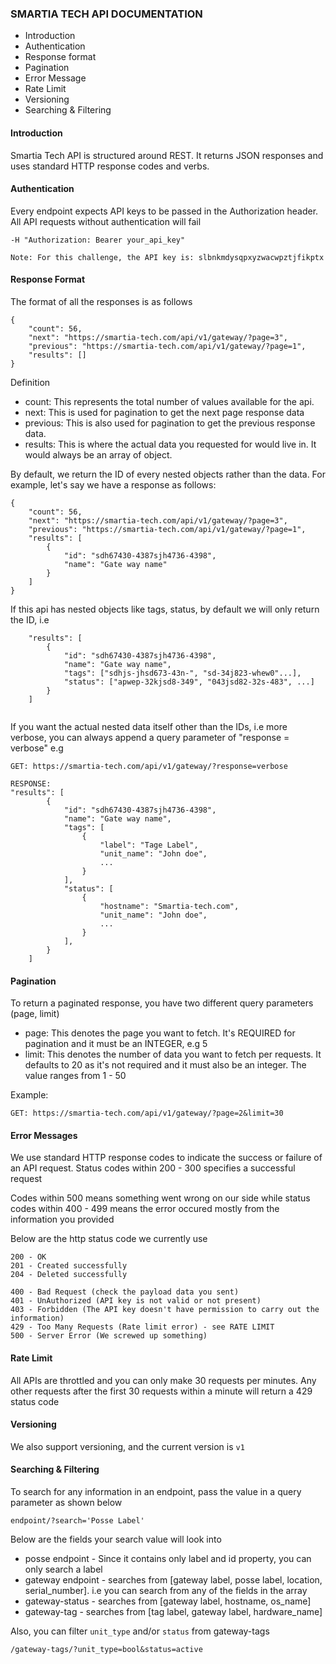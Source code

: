 ### SMARTIA TECH API DOCUMENTATION

- Introduction
- Authentication
- Response format
- Pagination
- Error Message
- Rate Limit
- Versioning
- Searching & Filtering


#### Introduction
Smartia Tech API is structured around REST. It returns JSON responses and uses standard HTTP response codes and verbs.


#### Authentication
Every endpoint expects API keys to be passed in the Authorization header. All API requests without authentication will fail

```buildoutcfg
-H "Authorization: Bearer your_api_key"
```

`Note: For this challenge, the API key is: slbnkmdysqpxyzwacwpztjfikptx`


#### Response Format
The format of all the responses is as follows

```buildoutcfg
{
    "count": 56,
    "next": "https://smartia-tech.com/api/v1/gateway/?page=3",
    "previous": "https://smartia-tech.com/api/v1/gateway/?page=1",
    "results": []
}
```

Definition
- count: This represents the total number of values available for the api.
- next: This is used for pagination to get the next page response data
- previous: This is also used for pagination to get the previous response data.
- results: This is where the actual data you requested for would live in. It would always be an array of object.


By default, we return the ID of every nested objects rather than the data. For example, let's say we have a response as follows:
```buildoutcfg
{
    "count": 56,
    "next": "https://smartia-tech.com/api/v1/gateway/?page=3",
    "previous": "https://smartia-tech.com/api/v1/gateway/?page=1",
    "results": [
        {
            "id": "sdh67430-4387sjh4736-4398",
            "name": "Gate way name"
        }
    ]
}
```

If this api has nested objects like tags, status, by default we will only return the ID, i.e

```buildoutcfg
    "results": [
        {
            "id": "sdh67430-4387sjh4736-4398",
            "name": "Gate way name",
            "tags": ["sdhjs-jhsd673-43n-", "sd-34j823-whew0"...],
            "status": ["apwep-32kjsd8-349", "043jsd82-32s-483", ...]
        }
    ]
    
```

If you want the actual nested data itself other than the IDs, i.e more verbose, you can always append a query parameter of "response = verbose"
e.g
```buildoutcfg
GET: https://smartia-tech.com/api/v1/gateway/?response=verbose

RESPONSE:
"results": [
        {
            "id": "sdh67430-4387sjh4736-4398",
            "name": "Gate way name",
            "tags": [
                {
                    "label": "Tage Label",
                    "unit_name": "John doe",
                    ...
                }
            ],
            "status": [
                {
                    "hostname": "Smartia-tech.com",
                    "unit_name": "John doe",
                    ...
                }
            ],
        }
    ]
```


#### Pagination
To return a paginated response, you have two different query parameters (page, limit)

- page: This denotes the page you want to fetch.
    It's REQUIRED for pagination and it must be an INTEGER, e.g 5
- limit: This denotes the number of data you want to fetch per requests. It defaults to 20 as it's not required and
it must also be an integer. The value ranges from 1 - 50

Example:
```buildoutcfg
GET: https://smartia-tech.com/api/v1/gateway/?page=2&limit=30
```


#### Error Messages
We use standard HTTP response codes to indicate the success or failure of an API request.
Status codes within 200 - 300 specifies a successful request

Codes within 500 means something went wrong on our side while status codes within 400 - 499 means the error occured 
mostly from the information you provided

Below are the http status code we currently use
```buildoutcfg
200 - OK
201 - Created successfully
204 - Deleted successfully

400 - Bad Request (check the payload data you sent)
401 - UnAuthorized (API key is not valid or not present)
403 - Forbidden (The API key doesn't have permission to carry out the information)
429 - Too Many Requests (Rate limit error) - see RATE LIMIT
500 - Server Error (We screwed up something)
```

#### Rate Limit
All APIs are throttled and you can only make 30 requests per minutes. Any other requests
after the first 30 requests within a minute will return a 429 status code

#### Versioning
We also support versioning, and the current version is `v1`


#### Searching & Filtering
To search for any information in an endpoint, pass the value in a query parameter as shown below
```buildoutcfg
endpoint/?search='Posse Label'
```

Below are the fields your search value will look into
- posse endpoint - Since it contains only label and id property, you can only search a label
- gateway endpoint - searches from [gateway label, posse label, location, serial_number]. i.e you can search from any of the fields in the array
- gateway-status - searches from [gateway label, hostname, os_name]
- gateway-tag - searches from [tag label, gateway label, hardware_name]


Also, you can filter `unit_type` and/or `status` from gateway-tags
```buildoutcfg
/gateway-tags/?unit_type=bool&status=active
```
